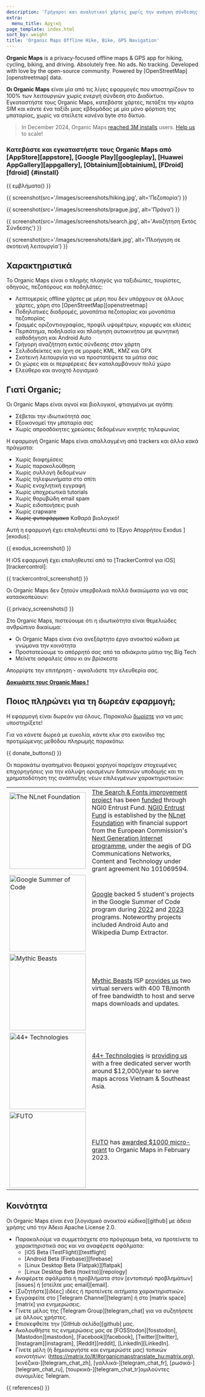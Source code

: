 ```yaml
---
description: 'Γρήγοροι και αναλυτικοί χάρτες χωρίς την ανάγκη σύνδεσης στο διαδίκτυο για ταξιδιώτες, τουρίστες, οδηγούς, πεζοπόρους και ποδηλάτες, από τους δημιουργούς του MapsWithMe (Maps.Me).'
extra:
  menu_title: Αρχική
page_template: index.html
sort_by: weight
title: 'Organic Maps Offline Hike, Bike, GPS Navigation'
---
```


**Organic Maps** is a privacy-focused offline maps & GPS app for hiking, cycling, biking, and driving. Absolutely free. No ads. No tracking. Developed with love by the open-source community. Powered by [OpenStreetMap][openstreetmap] data.

**Οι Organic Maps** είναι μία από τις λίγες εφαρμογές που υποστηρίζουν το 100% των λειτουργιών χωρίς ενεργή σύνδεση στο Διαδίκτυο. Εγκαταστήστε τους Organic Maps, κατεβάστε χάρτες, πετάξτε την κάρτα SIM και κάντε ένα ταξίδι μιας εβδομάδας με μία μόνο φόρτιση της μπαταρίας, χωρίς να στείλετε κανένα byte στο δίκτυο.

> In December 2024, Organic Maps [reached 3M installs](@/news/2024-12-20/411/index.md) users. [Help us](@/donate/index.md) to scale!

### Κατεβάστε και εγκαταστήστε τους Organic Maps από [AppStore][appstore], [Google Play][googleplay], [Huawei AppGallery][appgallery], [Obtainium][obtainium], [FDroid][fdroid] {#install}

{{ εμβλήματα() }}

{{ screenshot(src='/images/screenshots/hiking.jpg', alt='Πεζοπορία') }}

{{ screenshot(src='/images/screenshots/prague.jpg', alt='Πράγα') }}

{{ screenshot(src='/images/screenshots/search.jpg', alt='Αναζήτηση Εκτός
Σύνδεσης') }}

{{ screenshot(src='/images/screenshots/dark.jpg', alt='Πλοήγηση σε σκοτεινή
λειτουργία') }}

## Χαρακτηριστικά

Το Οrganic Maps είναι ο πληρής πλοηγός για ταξιδιώτες, τουρίστες, οδηγούς,
πεζοπόρους και ποδηλάτες:

- Λεπτομερείς offline χάρτες με μέρη που δεν υπάρχουν σε άλλους χάρτες, χάρη
  στο [OpenStreetMap][openstreetmap]
- Ποδηλατικές διαδρομές, μονοπάτια πεζοπορίας και μονοπάτια πεζοπορίας
- Γραμμές οριζοντιογραφίας, προφίλ υψομέτρων, κορυφές και κλίσεις
- Περπάτημα, ποδηλασία και πλοήγηση αυτοκινήτου με φωνητική καθοδήγηση και
  Android Auto
- Γρήγορη αναζήτηση εκτός σύνδεσης στον χάρτη
- Σελιδοδείκτες και ίχνη σε μορφές KML, KMZ και GPX
- Σκοτεινή λειτουργία για να προστατέψετε τα μάτια σας
- Οι χώρες και οι περιφέρειες δεν καταλαμβάνουν πολύ χώρο
- Ελεύθερο και ανοιχτό λογισμικό

## Γιατί Organic;

Οι Organic Maps είναι αγνοί και βιολογικοί, φτιαγμένοι με αγάπη:

- Σέβεται την ιδιωτικότητά σας
- Εξοικονομεί την μπαταρία σας
- Χωρίς απροσδόκητες χρεώσεις δεδομένων κινητής τηλεφωνίας

Η εφαρμογή Organic Maps είναι απαλλαγμένη από trackers και άλλα κακά
πράγματα:

- Χωρίς διαφημίσεις
- Χωρίς παρακολούθηση
- Χωρίς συλλογή δεδομένων
- Χωρίς τηλεφωνήματα στο σπίτι
- Χωρίς ενοχλητική εγγραφή
- Χωρίς υποχρεωτικά tutorials
- Χωρίς θορυβώδη email spam
- Χωρίς ειδοποιήσεις push
- Χωρίς crapware
- ~~Χωρίς φυτοφάρμακα~~ Καθαρά βιολογικό!

Αυτή η εφαρμογή έχει επαληθευτεί από το [Έργο Απορρήτου Exodus ][exodus]:

{{ exodus_screenshot() }}

Η iOS εφαρμογή έχει επαληθευτεί από το [TrackerControl για
iOS][trackercontrol]:

{{ trackercontrol_screenshot() }}

Οι Organic Maps δεν ζητούν υπερβολικά πολλά δικαιώματα για να σας
κατασκοπεύουν:

{{ privacy_screenshots() }}

Στο Organic Maps, πιστεύουμε ότι η ιδιωτικότητα είναι θεμελιώδες ανθρώπινο
δικαίωμα:

- Οι Organic Maps είναι ένα ανεξάρτητο έργο ανοικτού κώδικα με γνώμονα την
  κοινότητα
- Προστατεύουμε το απόρρητό σας από τα αδιάκριτα μάτια της Big Tech
- Μείνετε ασφαλείς όπου κι αν βρίσκεστε

Απορρίψτε την επιτήρηση - αγκαλιάστε την ελευθερία σας.

**[Δοκιμάστε τους Organic Maps !](#install)**

## Ποιος πληρώνει για τη δωρεάν εφαρμογή;

Η εφαρμογή είναι δωρεάν για όλους. Παρακαλώ [δωρίστε](@/donate/index.md) για
να μας υποστηρίξετε!

Για να κάνετε δωρεά με ευκολία, κάντε κλικ στο εικονίδιο της προτιμώμενης
μεθόδου πληρωμής παρακάτω:

{{ donate_buttons() }}

Οι παρακάτω αγαπημένοι θεσμικοί χορηγοί παρείχαν στοχευμένες επιχορηγήσεις
για την κάλυψη ορισμένων δαπανών υποδομής και τη χρηματοδότηση της ανάπτυξης
νέων επιλεγμένων χαρακτηριστικών:

<table style="border-spacing: 20px">
  <tr>
    <td>
      <a href="https://nlnet.nl/"><img src="sponsors/nlnet.svg" alt="The NLnet Foundation" width="200px"></a>
    </td>
    <td>
      <a href="https://github.com/organicmaps/organicmaps/milestone/7">The Search & Fonts improvement project</a> has been <a href="https://nlnet.nl/project/OrganicMaps/">funded</a> through NGI0 Entrust Fund. <a href="https://nlnet.nl/entrust/">NGI0 Entrust Fund</a> is established by the <a href="https://nlnet.nl/">NLnet Foundation</a> with financial support from the European Commission's <a href="https://www.ngi.eu/">Next Generation Internet programme</a>, under the aegis of DG Communications Networks, Content and Technology under grant agreement No 101069594.
    </td>
  </tr>
  <tr>
    <td>
      <a href="https://summerofcode.withgoogle.com/"><img src="sponsors/gsoc.svg" alt="Google Summer of Code" width="200px"></a>
    </td>
    <td>
      <a href="https://summerofcode.withgoogle.com/">Google</a> backed 5 student's projects in the Google Summer of Code program during <a href="https://summerofcode.withgoogle.com/programs/2022/organizations/organic-maps">2022</a> and <a href="https://summerofcode.withgoogle.com/programs/2023/organizations/organic-maps">2023</a> programs. Noteworthy projects included Android Auto and Wikipedia Dump Extractor.
    </td>
  </tr>
  <tr>
    <td>
      <a href="https://www.mythic-beasts.com/"><img src="sponsors/mythic-beasts.png" alt="Mythic Beasts" width="200px"></a>
    </td>
    <td>
      <a href="https://www.mythic-beasts.com/">Mythic Beasts</a> ISP <a href="https://www.mythic-beasts.com/blog/2021/10/06/improving-the-world-bit-by-expensive-bit/">provides us</a> two virtual servers with 400 TB/month of free bandwidth to host and serve maps downloads and updates.
    </td>
  </tr>
  <tr>
    <td>
      <a href="https://44plus.vn"><img src="sponsors/44plus.svg" alt="44+ Technologies" width="200px"></a>
    </td>
    <td>
      <a href="https://44plus.vn">44+ Technologies</a> is <a href="https://44plus.vn/organicmaps">providing us </a>with a free dedicated server worth around $12,000/year to serve maps across Vietnam & Southeast Asia.
    </td>
  </tr>
  <tr>
    <td>
      <a href="https://futo.org"><img src="sponsors/futo.svg" alt="FUTO" width="200px"></a>
    </td>
    <td>
      <a href="https://futo.org">FUTO</a> has <a href="https://www.youtube.com/watch?v=fJJclgBHrEw">awarded $1000 micro-grant</a> to Organic Maps in February 2023.
    </td>
  </tr>
</table>

## Κοινότητα

Οι Organic Maps είναι ένα [λογισμικό ανοικτού κώδικα][github] με άδεια
χρήσης υπό την Άδεια Apache License 2.0.

- Παρακαλούμε να συμμετάσχετε στο πρόγραμμα beta, να προτείνετε τα
  χαρακτηριστικά σας και να αναφέρετε σφάλματα:
  * [iOS Beta (TestFlight)][testflight]
  * [Android Beta (Firebase)][firebase]
  * [Linux Desktop Beta (Flatpak)][flatpak]
  * [Linux Desktop Beta (πακέτα)][repology]
- Αναφέρετε σφάλματα ή προβλήματα στον [εντοπισμό προβλημάτων][issues] ή
  [στείλτε μας email][email].
- [Συζητήστε][ιδέες] ιδέες ή προτείνετε αιτήματα χαρακτηριστικών.
- Εγγραφείτε στο [Telegram Channel][telegram] ή στο [matrix space][matrix]
  για ενημερώσεις.
- Γίνετε μέλος της [Telegram Group][telegram_chat] για να συζητήσετε με
  άλλους χρήστες.
- Επισκεφθείτε την [GitHub σελίδα][github] μας.
- Ακολουθήστε τις ενημερώσεις μας σε [FOSStodon][fosstodon],
  [Mastodon][mastodon], [Facebook][facebook], [Twitter][twitter],
  [Instagram][instagram], [Reddit][reddit], [LinkedIn][LinkedIn].
- Γίνετε μέλη (ή δημιουργήστε και ενημερώστε μας) τοπικών κοινοτήτων:
  (https://matrix.to/#/#organicmapstranslate_hu:matrix.org),
  [κινέζικα-][telegram_chat_zh], [γαλλικά-][telegram_chat_fr],
  [ρωσικά-][telegram_chat_ru], [τουρκικά-][telegram_chat_tr]ομιλούντες
  συνομιλίες Telegram.

[fork]: https://en.wikipedia.org/wiki/Fork_(software_development)

{{ references() }}
